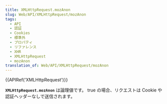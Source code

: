 ```yaml
---
title: XMLHttpRequest.mozAnon
slug: Web/API/XMLHttpRequest/mozAnon
tags:
  - API
  - 認証
  - Cookies
  - 標準外
  - プロパティ
  - リファレンス
  - XHR
  - XMLHttpRequest
  - mozAnon
translation_of: Web/API/XMLHttpRequest/mozAnon
---
```

{{APIRef('XMLHttpRequest')}}

**`XMLHttpRequest.mozAnon`** は論理値です。 true の場合、リクエストは Cookie や認証ヘッダーなしで送信されます。
